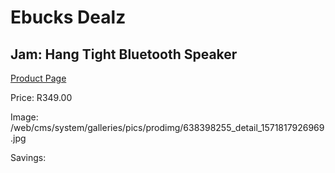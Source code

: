 
# Ebucks Dealz
## Jam: Hang Tight Bluetooth Speaker
[Product Page](https://www.ebucks.com/web/shop/productSelected.do?prodId=638398255&catId=714972993)

Price: R349.00

Image: /web/cms/system/galleries/pics/prodimg/638398255_detail_1571817926969.jpg

Savings: 


	